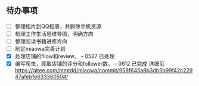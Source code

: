 ## 待办事项
- [ ] 整理相片到QQ相册，并删除手机资源
- [ ] 梳理工作生活思维导图，明确方向
- [ ] 整理阅读书籍进修方向
- [ ] 制定miaowa完善计划
- [x] 处理店铺的fllow和review。 - 0527 已处理
- [x] 编写爬虫，爬取店铺的评分和follower数。 - 0612 已完成 详细见 https://gitee.com/mmtdd/miaowa/commit/958f645a8b3db5b99f42c22947afeb1e63336050#/